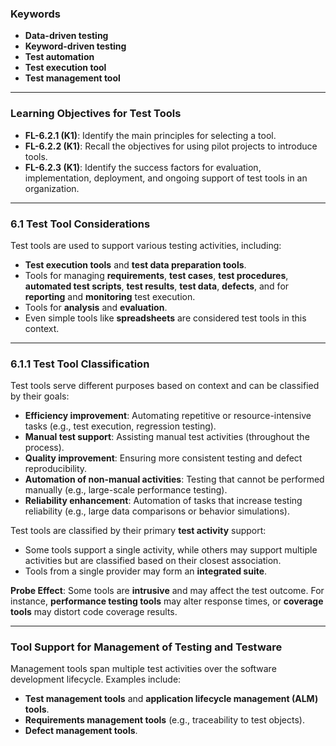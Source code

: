 ### Keywords
- **Data-driven testing**
- **Keyword-driven testing**
- **Test automation**
- **Test execution tool**
- **Test management tool**

---

### Learning Objectives for Test Tools

- **FL-6.2.1 (K1)**: Identify the main principles for selecting a tool.
- **FL-6.2.2 (K1)**: Recall the objectives for using pilot projects to introduce tools.
- **FL-6.2.3 (K1)**: Identify the success factors for evaluation, implementation, deployment, and ongoing support of test tools in an organization.

---

### 6.1 Test Tool Considerations

Test tools are used to support various testing activities, including:

- **Test execution tools** and **test data preparation tools**.
- Tools for managing **requirements**, **test cases**, **test procedures**, **automated test scripts**, **test results**, **test data**, **defects**, and for **reporting** and **monitoring** test execution.
- Tools for **analysis** and **evaluation**.
- Even simple tools like **spreadsheets** are considered test tools in this context.

---

### 6.1.1 Test Tool Classification

Test tools serve different purposes based on context and can be classified by their goals:

- **Efficiency improvement**: Automating repetitive or resource-intensive tasks (e.g., test execution, regression testing).
- **Manual test support**: Assisting manual test activities (throughout the process).
- **Quality improvement**: Ensuring more consistent testing and defect reproducibility.
- **Automation of non-manual activities**: Testing that cannot be performed manually (e.g., large-scale performance testing).
- **Reliability enhancement**: Automation of tasks that increase testing reliability (e.g., large data comparisons or behavior simulations).

Test tools are classified by their primary **test activity** support:

- Some tools support a single activity, while others may support multiple activities but are classified based on their closest association.
- Tools from a single provider may form an **integrated suite**.

**Probe Effect**: Some tools are **intrusive** and may affect the test outcome. For instance, **performance testing tools** may alter response times, or **coverage tools** may distort code coverage results.

---

### Tool Support for Management of Testing and Testware

Management tools span multiple test activities over the software development lifecycle. Examples include:

- **Test management tools** and **application lifecycle management (ALM) tools**.
- **Requirements management tools** (e.g., traceability to test objects).
- **Defect management tools**.